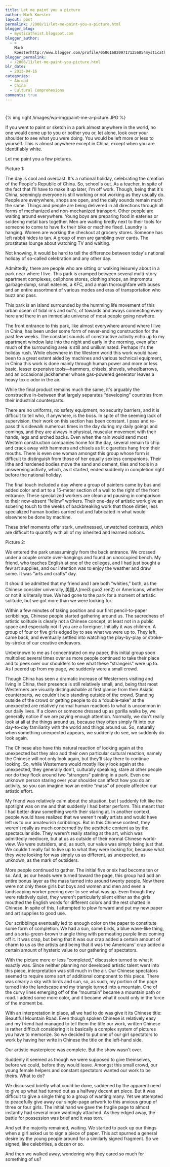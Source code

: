 ```yaml
---
title: Let me paint you a picture
author: Mark Koester
layout: post
permalink: /2008/11/let-me-paint-you-a-picture.html
blogger_blog:
  - mysticatheist.blogspot.com
blogger_author:
  - >
    Mark
    Koesterhttp://www.blogger.com/profile/05861682097171256854mysticatheist@gmail.com
blogger_permalink:
  - /2008/11/let-me-paint-you-picture.html
blr_date:
  - 2013-04-16
categories:
  - Abroad
  - China
  - Cultural Comprehesions
comments: true
---
```

# 

{% img right /images/wp-img/paint-me-a-picture.JPG %}
 
If you went to paint or sketch in a park almost anywhere in the world, no one would come up to you or bother you or, let alone, look over your shoulder to see what you were doing. You would be left more or less to yourself. This is almost anywhere except in China, except when you are identifiably white.

Let me paint you a few pictures.

Picture 1:

The day is cool and overcast. It's a national holiday, celebrating the creation of the People's Republic of China. So, school's out. As a teacher, in spite of the fact that I'll have to make it up later, I'm off work. Though, being that it's China, seemingly everyone is still working or not working as they usually do. People are everywhere, shops are open, and the daily sounds remain much the same. Things and people are being delivered in all directions through all forms of mechanized and non-mechanized transport. Other people are waiting around everywhere. Young boys are preparing food in eateries or soldering metal bars together. Men are waiting tiredly next to their tools for someone to come to have fix their bike or machine fixed. Laundry is hanging. Women are working the checkout at grocery stores. Someone has left rabbit hides to tan. A group of men are gambling over cards. The prostitutes lounge about watching TV and waiting.

Not knowing, it would be hard to tell the difference between today's national holiday of so-called celebration and any other day.

Admittedly, there are people who are sitting or walking leisurely about in a park near where I live. This park is cramped between several multi-story apartment complexes, cellphone stores, clothing shops, an impromptu garbage dump, small eateries, a KFC, and a main thoroughfare with buses and an entire assortment of various modes and eras of transportation who buzz and pass.

This park is an island surrounded by the humming life movement of this urban ocean of tidal in's and out's, of towards and aways connecting every here and there in an immediate universe of most people going nowhere.

The front entrance to this park, like almost everywhere around where I live in China, has been under some form of never-ending construction for the past few weeks. The constant sounds of constructive activity echo up to my apartment window late into the night and early in the morning, even after much of the surrounding area is still and unilluminated. Perhaps it's the holiday rush. While elsewhere in the Western world this work would have been to a great extent aided by machines and various technical equipment, in China this work is done mainly through human power and more or less basic, lesser expensive tools—hammers, chisels, shovels, wheelbarrows, and an occasional jackhammer whose gas-powered generator leaves a heavy toxic odor in the air.

While the final product remains much the same, it's arguably the constructive in-between that largely separates “developing” countries from their industrial counterparts.

There are no uniforms, no safety equipment, no security barriers, and it is difficult to tell who, if anywhere, is the boss. In spite of the seeming lack of supervision, their work on this section has been constant. I pass and re-pass this sidewalk numerous times in the day during my daily goings and comings, and they are always in physical, muscular movement with their hands, legs and arched backs. Even when the rain would send most Western construction companies home for the day, several remain to chip and crack away with hammers and chisels as lit cigarettes hang from their mouths. There is even one woman amongst this group whose form is difficult to distinguish from those of her equally sexless companions. Their lithe and hardened bodies move the sand and cement, tiles and tools in a unswerving activity, which, as it started, ended suddenly in completion right before the national holiday.

The final touch included a day where a group of painters came by bus and added color and art to a 15-meter section of a wall to the right of the front entrance. These specialized workers are clean and pausing in comparison to their now-absent “fellow” workers. Their one-day of artistic work give an sobering touch to the weeks of backbreaking work that those dirtier, less specialized human bodies carried out and fabricated in what would elsewhere be done by machine.

These brief moments offer stark, unwitnessed, unwatched contrasts, which are difficult to quantify with all of my inherited and learned notions.

Picture 2:

We entered the park unassumingly from the back entrance. We crossed under a couple ornate over-hangings and found an unoccupied bench. My friend, who teaches English at one of the colleges, and I had just bought a few art supplies, and our intention was to enjoy the weather and draw some. It was “arts and crafts” day.

It should be admitted that my friend and I are both “whities,” both, as the Chinese consider univerally, 美国人(mei3 guo2 ren2) or Americans, whether or not it is literally true. We had gone to the park for a moment of artistic solitude, but we got more than we were looking for.

Within a few minutes of taking position and our first pencil-to-paper scribblings, Chinese people started gathering around us. The sacredness of artistic solitude is clearly not a Chinese concept, at least not in a public space and especially not if you are a foreigner. Initially it was children. A group of four or five girls edged by to see what we were up to. They left, came back, and eventually settled into watching the play-by-play or stroke-by-stroke of our creative endeavors.

Unbeknown to me as I concentrated on my paper, this initial group soon multiplied several times over as more people continued to take their place and to peek over our shoulders to see what these “strangers” were up to. As I peered up from my page, we suddenly were a small crowd.

Though China has seen a dramatic increase of Westerners visiting and living in China, their presence is still relatively small, and, being that most Westerners are visually distinguishable at first glance from their Asiatic counterparts, we couldn't help standing outside of the crowd. Standing outside of the crowd or getting people to do a “double-take” at the unexpected are relatively normal human reactions to what is uncommon in our daily lives. If a clown or someone dressed up as gorilla walks by, we generally notice if we are paying enough attention. Normally, we don't really look at all at the things around us, because they often simply fit into our day-to-day familiarity with the world and things around us. So, naturally when something unexpected appears, we suddenly do see, we suddenly do look again.

The Chinese also have this natural reaction of looking again at the unexpected but they also add their own particular cultural reaction, namely the Chinese will not only look again, but they'll stay there to continue looking. So, while Westerners would mostly likely look again at the unexpected, they generally don't, culturally speaking, stare at other people nor do they flock around two “strangers” painting in a park. Even one unknown person staring over your shoulder can affect how you do an activity, so you can imagine how an entire “mass” of people affected our artistic effort.

My friend was relatively calm about the situation, but I suddenly felt like the spotlight was on me and that suddenly I had better perform. This meant that I had better draw something worth their staring at. In another context, people would have realized that we weren't really artists and would have left us to our amateurish scribblings. But in this Chinese context, they weren't really as much concerned by the aesthetic content as by the spectacular side. They weren't really staring at the art, which was admittedly mediocre, but at us as outside of their normal Chinese world-view. We were outsiders, and, as such, our value was simply being just that. We couldn't really fail to live up to what they were looking for, because what they were looking for was simply us as different, as unexpected, as unknown, as the mark of outsiders.

More people continued to gather. The initial five or six had become ten or so. And, as our heads were turned toward the page, this group had add an entire bonus layer as the mass turned into around twenty people. Now there were not only these girls but boys and women and men and even a landscaping worker peering over to see what was up. Even though they were relatively quiet, they weren't particularly silent either as the girls mouthed the English words for different colors and the rest chatted in Chinese. In spite of this, I attempted to plow forward and put my new paper and art supplies to good use.

Our scribblings eventually led to enough color on the paper to constitute some form of completion. We had a sun, some birds, a blue wave-like thing, and a sorta-green-brown triangle thing with permeating purple lines coming off it. It was crap, but being that it was our crap added a certain amount of charm to us as the artists and being that it was the Americans' crap added a certain amount of hysteric value to our gathering of spectators.

With the picture more or less “completed,” discussion turned to what it exactly was. Since neither planning nor developed artistic talent went into this piece, interpretation was still much in the air. Our Chinese spectators seemed to require some sort of additional component to this piece. There was clearly a sky with birds and sun, so, as such, my portion of the page turned into the landscape and my triangle turned into a mountain. One of the curvy lines emerging off of the “mountain” became a mountain path or road. I added some more color, and it became what it could only in the force of the moment be.

With an interpretation in place, all we had to do was give it its Chinese title: Beautiful Mountain Road. Even though spoken Chinese is relatively easy and my friend had managed to tell them the title our work, written Chinese is rather difficult considering it is basically a complex system of pictures you have to memorize. So we decided to put one of our girl spectators to work by having her write in Chinese the title on the left-hand side.

Our artistic masterpiece was complete. But the show wasn't over.

Suddenly it seemed as though we were supposed to give themselves, before we could, before they would leave. Amongst this small crowd, our young female helpers and constant spectators wanted our work to be theirs. What to do?

We discussed briefly what could be done, saddened by the apparent need to give up what had turned out as a halfway decent art piece. But it was difficult to give a single thing to a group of wanting many. Yet we attempted to peacefully give away our single-page artwork to this anxious group of three or four girls. The initial hand we gave the fragile page to almost instantly had several more wantingly attached. As they edged away, the battle for possession was brief and it was torn.

And yet the majority remained, waiting. We started to pack up our things when a girl asked us to sign a piece of paper. This act spurned a general desire by the young people around for a similarly signed fragment. So we signed, like celebrities, a dozen or so.

And then we walked away, wondering why they cared so much for something of us?